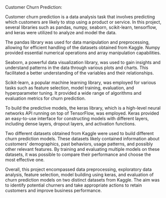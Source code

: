 Customer Churn Prediction:

Customer churn prediction is a data analysis task that involves predicting which customers are likely to stop using a product or service. In this project, several libraries such as pandas, numpy, seaborn, scikit-learn, tensorflow, and keras were utilized to analyze and model the data.

The pandas library was used for data manipulation and preprocessing, allowing for efficient handling of the datasets obtained from Kaggle. Numpy provided essential numerical operations and array manipulation capabilities.

Seaborn, a powerful data visualization library, was used to gain insights and understand patterns in the data through various plots and charts. This facilitated a better understanding of the variables and their relationships.

Scikit-learn, a popular machine learning library, was employed for various tasks such as feature selection, model training, evaluation, and hyperparameter tuning. It provided a wide range of algorithms and evaluation metrics for churn prediction.

To build the predictive models, the keras library, which is a high-level neural networks API running on top of TensorFlow, was employed. Keras provided an easy-to-use interface for constructing models with different layers, including dense layers, dropout layers, and activation functions.

Two different datasets obtained from Kaggle were used to build different churn prediction models. These datasets likely contained information about customers' demographics, past behaviors, usage patterns, and possibly other relevant features. By training and evaluating multiple models on these datasets, it was possible to compare their performance and choose the most effective one.

Overall, this project encompassed data preprocessing, exploratory data analysis, feature selection, model building using keras, and evaluation of churn prediction models on two distinct datasets from Kaggle. The aim was to identify potential churners and take appropriate actions to retain customers and improve business performance.